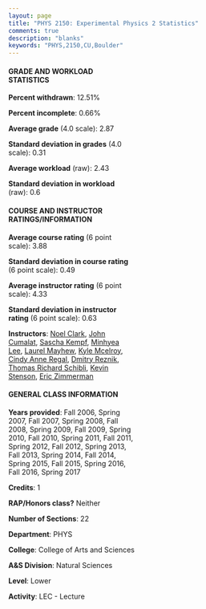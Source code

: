 ```yaml
---
layout: page
title: "PHYS 2150: Experimental Physics 2 Statistics"
comments: true
description: "blanks"
keywords: "PHYS,2150,CU,Boulder"
---
```

<head>
<script src="https://ajax.googleapis.com/ajax/libs/jquery/2.1.3/jquery.min.js"></script>
<script src="https://dl.dropboxusercontent.com/s/pc42nxpaw1ea4o9/highcharts.js?dl=0"></script>
<!-- <script src="../assets/js/highcharts.js"></script> -->
<style type="text/css">@font-face {
	font-family: "Bebas Neue";
	src: url(https://www.filehosting.org/file/details/544349/BebasNeue Regular.otf) format("opentype");
	}
	h1.Bebas { 
		font-family: "Bebas Neue", Verdana, Tahoma;
	}
</style>
</head>
<body>
	<div id="container" style="float: right; width: 45%; height: 88%; margin-left: 2.5%; margin-right: 2.5%;"></div>
	<script language="JavaScript">
		$(document).ready(function() {
		var chart = {type: 'column'};
		var title = {text: 'Grade Distribution'};
		var xAxis = {categories: ['A','B','C','D','F'],crosshair: true};
		var yAxis = {min: 0,title: {text: 'Percentage'}};
		var tooltip = {headerFormat: '<center><b><span style="font-size:20px">{point.key}</span></b></center>',
		               pointFormat: '<td style="padding:0"><b>{point.y:.1f}%</b></td>',
		               footerFormat: '</table>',shared: true,useHTML: true};
		var plotOptions = {column: {pointPadding: 0.0,borderWidth: 0}};  
		var credits = {enabled: false};var series= [{name: 'Percent',data: [38.54,35.4,14.02,2.16,9.87,]}];
		var json = {};
		json.chart = chart;
		json.title = title;
		json.tooltip = tooltip;
		json.xAxis = xAxis;
		json.yAxis = yAxis;  
		json.series = series;
		json.plotOptions = plotOptions;  
		json.credits = credits;
		$('#container').highcharts(json);
	});
	</script>
</body>
			   
#### GRADE AND WORKLOAD STATISTICS

**Percent withdrawn**: 12.51%

**Percent incomplete**: 0.66%

**Average grade** (4.0 scale): 2.87

**Standard deviation in grades** (4.0 scale): 0.31

**Average workload** (raw): 2.43

**Standard deviation in workload** (raw): 0.6

#### COURSE AND INSTRUCTOR RATINGS/INFORMATION

**Average course rating** (6 point scale): 3.88

**Standard deviation in course rating** (6 point scale): 0.49

**Average instructor rating** (6 point scale): 4.33

**Standard deviation in instructor rating** (6 point scale): 0.63

**Instructors**: <a href='../../instructors/Noel_Clark'>Noel Clark</a>, <a href='../../instructors/John_Cumalat'>John Cumalat</a>, <a href='../../instructors/Sascha_Kempf'>Sascha Kempf</a>, <a href='../../instructors/Minhyea_Lee'>Minhyea Lee</a>, <a href='../../instructors/Laurel_Mayhew'>Laurel Mayhew</a>, <a href='../../instructors/Kyle_Mcelroy'>Kyle Mcelroy</a>, <a href='../../instructors/Cindy_Anne_Regal'>Cindy Anne Regal</a>, <a href='../../instructors/Dmitry_Reznik'>Dmitry Reznik</a>, <a href='../../instructors/Thomas_Richard_Schibli'>Thomas Richard Schibli</a>, <a href='../../instructors/Kevin_Stenson'>Kevin Stenson</a>, <a href='../../instructors/Eric_Zimmerman'>Eric Zimmerman</a>

#### GENERAL CLASS INFORMATION

**Years provided**: Fall 2006, Spring 2007, Fall 2007, Spring 2008, Fall 2008, Spring 2009, Fall 2009, Spring 2010, Fall 2010, Spring 2011, Fall 2011, Spring 2012, Fall 2012, Spring 2013, Fall 2013, Spring 2014, Fall 2014, Spring 2015, Fall 2015, Spring 2016, Fall 2016, Spring 2017

**Credits**: 1

**RAP/Honors class?** Neither

**Number of Sections**: 22

**Department**: PHYS

**College**: College of Arts and Sciences

**A&S Division**: Natural Sciences

**Level**: Lower

**Activity**: LEC - Lecture
